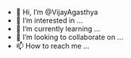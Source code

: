 - 👋 Hi, I’m @VijayAgasthya
- 👀 I’m interested in ...
- 🌱 I’m currently learning ...
- 💞️ I’m looking to collaborate on ...
- 📫 How to reach me ...

<!---
VijayAgasthya/VijayAgasthya is a ✨ special ✨ repository because its `README.md` (this file) appears on your GitHub profile.
You can click the Preview link to take a look at your changes.
--->

